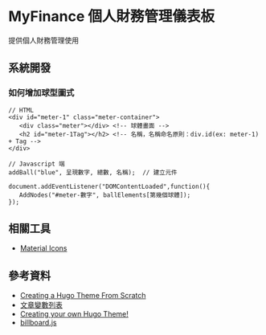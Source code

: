 # MyFinance 個人財務管理儀表板

提供個人財務管理使用

## 系統開發

### 如何增加球型圖式

```
// HTML
<div id="meter-1" class="meter-container">
   <div class="meter"></div> <!-- 球體畫面 -->
   <h2 id="meter-1Tag"></h2> <!-- 名稱，名稱命名原則：div.id(ex: meter-1) + Tag -->
</div>

// Javascript 端
addBall("blue", 呈現數字, 總數, 名稱);  // 建立元件

document.addEventListener("DOMContentLoaded",function(){
   AddNodes("#meter-數字", ballElements[第幾個球體]);
});
```


## 相關工具
* [Material Icons](https://fonts.google.com/icons?icon.style=Sharp&icon.set=Material+Icons&icon.query=finance)

## 參考資料
* [Creating a Hugo Theme From Scratch](https://retrolog.io/blog/creating-a-hugo-theme-from-scratch/)
* [文章變數列表](https://gohugo.io/content-management/front-matter/)
* [Creating your own Hugo Theme!](https://www.youtube.com/watch?v=wcMqrb3v2SM)
* [billboard.js](https://naver.github.io/billboard.js/demo/#Chart.PieChart)
